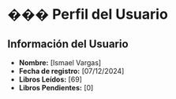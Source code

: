 # ��� Perfil del Usuario

## Información del Usuario
- **Nombre:** [Ismael Vargas]
- **Fecha de registro:** [07/12/2024]
- **Libros Leídos:** [69]
- **Libros Pendientes:** [0]
